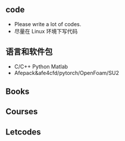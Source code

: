 ## code
- Please write a lot of codes.
- 尽量在 Linux 环境下写代码
## 语言和软件包
- C/C++ Python Matlab
- Afepack&afe4cfd/pytorch/OpenFoam/SU2
## Books
## Courses
## Letcodes